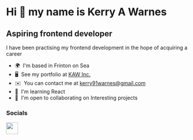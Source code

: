 Hi 👋 my name is Kerry A Warnes
===============================  
Aspiring frontend developer 
---------------------------  
I have been practising my frontend development in the hope of acquiring a career  
* 🌍  I'm based in Frinton on Sea 
* 🖥️  See my portfolio at [KAW Inc.](http://kaw-portfolio.netlify.app/) 
* ✉️  You can contact me at [kerry91warnes@gmail.com](mailto:kerry91warnes@gmail.com) 
* 🧠  I'm learning React 
* 🤝  I'm open to collaborating on Interesting projects

### Socials

<p align="left"> <a href="https://www.github.com/kerry91" target="_blank" rel="noreferrer"><img src="https://raw.githubusercontent.com/danielcranney/readme-generator/main/public/icons/socials/github.svg" width="32" height="32" /></a></p>
